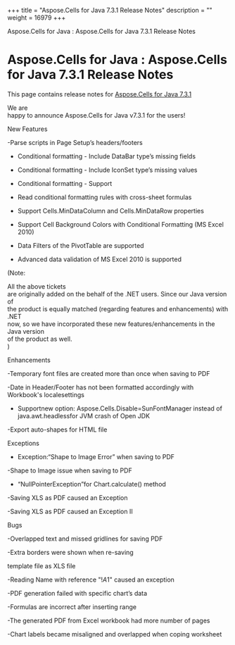 +++
title = "Aspose.Cells for Java 7.3.1 Release Notes" 
description = "" 
weight = 16979 
+++

Aspose.Cells for Java : Aspose.Cells for Java 7.3.1 Release Notes  

# Aspose.Cells for Java : Aspose.Cells for Java 7.3.1 Release Notes


This page contains release notes for [Aspose.Cells for Java 7.3.1](http://www.aspose.com/downloads/cells/java/new-releases/aspose.cells-for-java-7.3.1/)

We are  
happy to announce Aspose.Cells for Java v7.3.1 for the users!

New Features

\-Parse scripts in Page Setup’s headers/footers

*   Conditional formatting - Include DataBar type’s missing fields

*   Conditional formatting - Include IconSet type’s missing values

*   Conditional formatting - Support

*   Read conditional formatting rules with cross-sheet formulas

*   Support Cells.MinDataColumn and Cells.MinDataRow properties

*   Support Cell Background Colors with Conditional Formatting (MS Excel 2010)

*   Data Filters of the PivotTable are supported

*   Advanced data validation of MS Excel 2010 is supported

(Note:

All the above tickets  
are originally added on the behalf of the .NET users. Since our Java version of  
the product is equally matched (regarding features and enhancements) with .NET  
now, so we have incorporated these new features/enhancements in the Java version  
of the product as well.  
)

Enhancements

\-Temporary font files are created more than once when saving to PDF

\-Date in Header/Footer has not been formatted accordingly with Workbook's localesettings

*   Supportnew option: Aspose.Cells.Disable=SunFontManager instead of java.awt.headlessfor JVM crash of Open JDK

\-Export auto-shapes for HTML file

Exceptions

*   Exception:“Shape to Image Error” when saving to PDF

\-Shape to Image issue when saving to PDF

*   “NullPointerException”for Chart.calculate() method

\-Saving XLS as PDF caused an Exception

\-Saving XLS as PDF caused an Exception II

Bugs

\-Overlapped text and missed gridlines for saving PDF

\-Extra borders were shown when re-saving

template file as XLS file

\-Reading Name with reference "!$A$1" caused an exception

\-PDF generation failed with specific chart’s data

\-Formulas are incorrect after inserting range

\-The generated PDF from Excel workbook had more number of pages

\-Chart labels became misaligned and overlapped when coping worksheet

